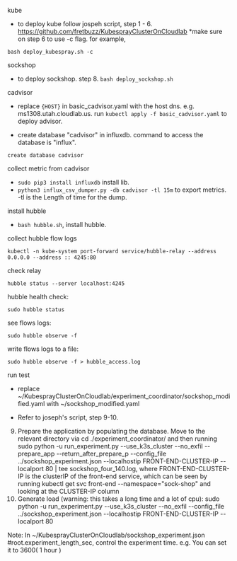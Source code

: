 kube
- to deploy kube follow jospeh script, step 1 - 6. https://github.com/fretbuzz/KubesprayClusterOnCloudlab
*make sure on step 6 to use -c flag. for example,
```
bash deploy_kubespray.sh -c
```
    
sockshop
- to deploy sockshop. step 8. `bash deploy_sockshop.sh`

cadvisor
- replace `{HOST}` in basic_cadvisor.yaml with the host dns. e.g. ms1308.utah.cloudlab.us. run `kubectl apply -f basic_cadvisor.yaml` to deploy advisor.

- create database "cadvisor" in influxdb. command to access the database is "influx". 
```
create database cadvisor
```

collect metric from cadvisor
- `sudo pip3 install influxdb` install lib.
- `python3 influx_csv_dumper.py -db cadvisor -tl 15m` to export metrics. -tl is the Length of time for the dump.

install hubble
- `bash hubble.sh`, install hubble.


collect hubble flow logs
```
kubectl -n kube-system port-forward service/hubble-relay --address 0.0.0.0 --address :: 4245:80
```

check relay
```
hubble status --server localhost:4245
```

hubble health check:
```
sudo hubble status
```

see flows logs:
```
sudo hubble observe -f
```

write flows logs to a file:
```
sudo hubble observe -f > hubble_access.log
```

run test
- replace ~/KubesprayClusterOnCloudlab/experiment_coordinator/sockshop_modified.yaml with ~/sockshop_modified.yaml

- Refer to joseph's script, step 9-10.
9. Prepare the application by populating the database. Move to the relevant directory via cd ./experiment_coordinator/ and then running sudo python -u run_experiment.py --use_k3s_cluster --no_exfil --prepare_app --return_after_prepare_p --config_file ../sockshop_experiment.json --localhostip FRONT-END-CLUSTER-IP --localport 80 | tee sockshop_four_140.log, where FRONT-END-CLUSTER-IP is the clusterIP of the front-end service, which can be seen by running kubectl get svc front-end --namespace="sock-shop" and looking at the CLUSTER-IP column
10. Generate load (warning: this takes a long time and a lot of cpu): sudo python -u run_experiment.py --use_k3s_cluster --no_exfil --config_file ../sockshop_experiment.json --localhostip FRONT-END-CLUSTER-IP --localport 80

Note: In ~/KubesprayClusterOnCloudlab/sockshop_experiment.json #root.experiment_length_sec, control the experiment time. e.g. You can set it to 3600( 1 hour )
